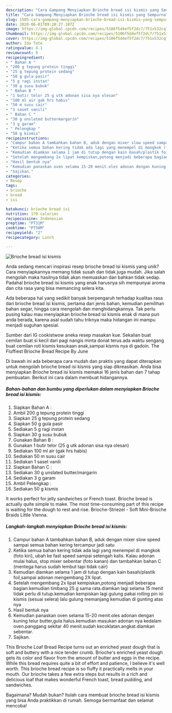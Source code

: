 ```yaml
---
description: "Cara Gampang Menyiapkan Brioche bread isi kismis yang Sempurna"
title: "Cara Gampang Menyiapkan Brioche bread isi kismis yang Sempurna"
slug: 1505-cara-gampang-menyiapkan-brioche-bread-isi-kismis-yang-sempurna
date: 2020-06-01T09:20:27.107Z
image: https://img-global.cpcdn.com/recipes/5106f5d4ef5f2dc7/751x532cq70/brioche-bread-isi-kismis-foto-resep-utama.jpg
thumbnail: https://img-global.cpcdn.com/recipes/5106f5d4ef5f2dc7/751x532cq70/brioche-bread-isi-kismis-foto-resep-utama.jpg
cover: https://img-global.cpcdn.com/recipes/5106f5d4ef5f2dc7/751x532cq70/brioche-bread-isi-kismis-foto-resep-utama.jpg
author: Ida Tate
ratingvalue: 4.1
reviewcount: 9
recipeingredient:
- " Bahan A "
- "200 g tepung protein tinggi"
- "25 g tepung protein sedang"
- "50 g gula pasir"
- "5 g ragi instan"
- "30 g susu bubuk"
- " Bahan B "
- "1 butir telor 25 g utk adonan sisa nya olesan"
- "100 ml air gak hrs habis"
- "50 m susu cair"
- "1 saset vanili"
- " Bahan C "
- "30 g unslated buttermargarin"
- "3 g garam"
- " Pelengkap "
- "50 g kismis"
recipeinstructions:
- "Campur bahan A tambahkan bahan B, aduk dengan mixer slow speed sampai semua bahan kering tercampur jadi satu"
- "Ketika semua bahan kering tidak ada lagi yang menempel di mangkok (foto kiri), ubah ke fast speed sampai setengah kalis. Kalau adonan mulai halus, stop mixer sebentar (foto kanan) dan tambahkan bahan C (mentega harus sudah lembut tapi tidak cair)"
- "Kemudian diamkan selama 1 jam di tutup dengan kain basah/plastik foil,sampai adonan mengembang 2X lipat."
- "Setelah mengembang 2x lipat kempiskan,potong menjadi beberapa bagian.kemudian timbang 25 g sama rata.diamkan lagi selama 15 menit tidak perlu di tutup.kemudian kempiskan lagi gulung pakai rolling pin isi kismis (sesuai selera) lalu gulung memanjang kemudian di gunting atas nya"
- "Hasil bentuk nya"
- "Kemudian panaskan oven selama 15-20 menit.oles adonan dengan kuning telur butter,gula halus.kemudian masukan adonan nya kedalam oven.panggang sekitar 40 menit.sudah kecoklatan.angkat.diamkan sebentar."
- "Sajikan."
categories:
- Resep
tags:
- brioche
- bread
- isi

katakunci: brioche bread isi 
nutrition: 179 calories
recipecuisine: Indonesian
preptime: "PT31M"
cooktime: "PT50M"
recipeyield: "2"
recipecategory: Lunch

---
```



![Brioche bread isi kismis](https://img-global.cpcdn.com/recipes/5106f5d4ef5f2dc7/751x532cq70/brioche-bread-isi-kismis-foto-resep-utama.jpg)

Anda sedang mencari inspirasi resep brioche bread isi kismis yang unik? Cara menyiapkannya memang tidak susah dan tidak juga mudah. Jika salah mengolah maka hasilnya tidak akan memuaskan dan bahkan tidak sedap. Padahal brioche bread isi kismis yang enak harusnya sih mempunyai aroma dan cita rasa yang bisa memancing selera kita.

Ada beberapa hal yang sedikit banyak berpengaruh terhadap kualitas rasa dari brioche bread isi kismis, pertama dari jenis bahan, kemudian pemilihan bahan segar, hingga cara mengolah dan menghidangkannya. Tak perlu pusing kalau mau menyiapkan brioche bread isi kismis enak di mana pun anda berada, karena asal sudah tahu triknya maka hidangan ini mampu menjadi suguhan spesial.

Sumber dari IG cookistwow aneka resep masakan kue. Sekalian buat cemilan buat si kecil dari pagi nangis minta donat terus.ada waktu sengang buat cemilan roti kismis kesukaan anak,sampai kismis nya di gadoin. The Fluffiest Brioche Bread Recipe By June


Di bawah ini ada beberapa cara mudah dan praktis yang dapat diterapkan untuk mengolah brioche bread isi kismis yang siap dikreasikan. Anda bisa menyiapkan Brioche bread isi kismis memakai 16 jenis bahan dan 7 tahap pembuatan. Berikut ini cara dalam membuat hidangannya.

<!--inarticleads1-->

##### Bahan-bahan dan bumbu yang diperlukan dalam menyiapkan Brioche bread isi kismis:

1. Siapkan  Bahan A :
1. Ambil 200 g tepung protein tinggi
1. Siapkan 25 g tepung protein sedang
1. Siapkan 50 g gula pasir
1. Sediakan 5 g ragi instan
1. Siapkan 30 g susu bubuk
1. Gunakan  Bahan B :
1. Gunakan 1 butir telor (25 g utk adonan sisa nya olesan)
1. Sediakan 100 ml air (gak hrs habis)
1. Sediakan 50 m susu cair
1. Sediakan 1 saset vanili
1. Siapkan  Bahan C :
1. Sediakan 30 g unslated butter/margarin
1. Sediakan 3 g garam
1. Ambil  Pelengkap :
1. Sediakan 50 g kismis


It works perfect for jelly sandwiches or French toast. Brioche bread is actually quite simple to make. The most time-consuming part of this recipe is waiting for the dough to rest and rise. Brioche-Striezel - Soft Mini-Brioche Braids Little Vienna. 

<!--inarticleads2-->

##### Langkah-langkah menyiapkan Brioche bread isi kismis:

1. Campur bahan A tambahkan bahan B, aduk dengan mixer slow speed sampai semua bahan kering tercampur jadi satu
1. Ketika semua bahan kering tidak ada lagi yang menempel di mangkok (foto kiri), ubah ke fast speed sampai setengah kalis. Kalau adonan mulai halus, stop mixer sebentar (foto kanan) dan tambahkan bahan C (mentega harus sudah lembut tapi tidak cair)
1. Kemudian diamkan selama 1 jam di tutup dengan kain basah/plastik foil,sampai adonan mengembang 2X lipat.
1. Setelah mengembang 2x lipat kempiskan,potong menjadi beberapa bagian.kemudian timbang 25 g sama rata.diamkan lagi selama 15 menit tidak perlu di tutup.kemudian kempiskan lagi gulung pakai rolling pin isi kismis (sesuai selera) lalu gulung memanjang kemudian di gunting atas nya
1. Hasil bentuk nya
1. Kemudian panaskan oven selama 15-20 menit.oles adonan dengan kuning telur butter,gula halus.kemudian masukan adonan nya kedalam oven.panggang sekitar 40 menit.sudah kecoklatan.angkat.diamkan sebentar.
1. Sajikan.


This Brioche Loaf Bread Recipe turns out an enriched yeast dough that is soft and buttery with a nice tender crumb. Brioche&#39;s enriched yeast dough gets its color and flavor from the amount of butter and eggs in the recipe. While this bread requires quite a bit of effort and patience, I believe it&#39;s well worth. This brioche bread recipe is so fluffy it practically melts in your mouth. Our brioche takes a few extra steps but results in a rich and delicious loaf that makes wonderful French toast, bread pudding, and sandwiches. 

Bagaimana? Mudah bukan? Itulah cara membuat brioche bread isi kismis yang bisa Anda praktikkan di rumah. Semoga bermanfaat dan selamat mencoba!
